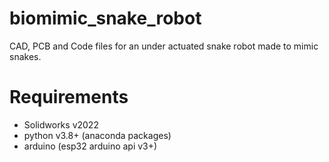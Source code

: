 # biomimic_snake_robot
CAD, PCB and Code files for an under actuated snake robot made to mimic snakes.


# Requirements
- Solidworks v2022
- python v3.8+ (anaconda packages)
- arduino (esp32 arduino api v3+) 

